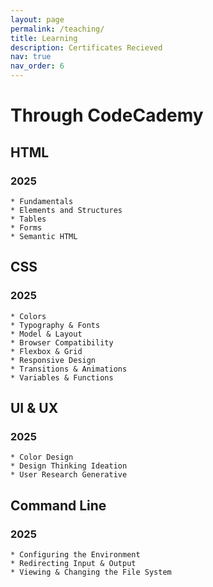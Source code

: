 ```yaml
---
layout: page
permalink: /teaching/
title: Learning
description: Certificates Recieved
nav: true
nav_order: 6
---
```


# Through CodeCademy

## HTML
### 2025
    * Fundamentals
    * Elements and Structures
    * Tables
    * Forms
    * Semantic HTML

## CSS
### 2025
    * Colors
    * Typography & Fonts
    * Model & Layout
    * Browser Compatibility
    * Flexbox & Grid
    * Responsive Design
    * Transitions & Animations
    * Variables & Functions

## UI & UX
### 2025
    * Color Design
    * Design Thinking Ideation
    * User Research Generative

## Command Line
### 2025
    * Configuring the Environment
    * Redirecting Input & Output
    * Viewing & Changing the File System